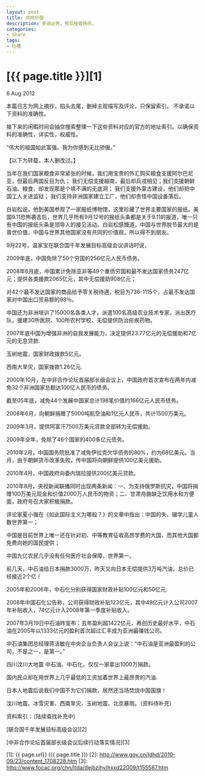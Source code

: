 ```yaml
---
layout: post
title: 共同价值
description: 多说必死，死后挫骨扬灰。
categories:
- Share
tags:
- 吐槽
---
```


# [{{ page.title }}][1]

6 Aug 2012

本篇日志为网上摘抄，掐头去尾，删掉主观描写及评论，只保留索引。 不承诺以下资料的准确性。

接下来的闲暇时间会抽空搜索整理一下这些资料对应的官方的地址索引。以确保资料的准确性，详实性，权威性。

“伟大的祖国如此富强。我为你感到无比骄傲。”

【以下为转载，本人删改过。】

当年在我们国家粮食非常紧张的时候，我们用宝贵的外汇购买粮食支援阿尔巴尼亚，但最后两国反目为仇；
我们无偿支援越南，最后却兵戎相见；我们支援朝鲜石油、粮食，却发现那是个填不满的无底洞；
我们支援外蒙古建设，他们却把中国工人关进监狱；
我们支持非洲国家建立工厂，他们却责怪中国设备落后。

白岩松说，他到美国参观了一家报纸博物馆，这里珍藏了世界主要国家的报纸。美国9.11恐怖袭击后，世界几乎所有9月12号的报纸头条都是关于9.11的报道，唯一只有中国的报纸头条是领导人的接见活动。白岩松感慨道，中国与世界脱节最大的是普世价值，中国与世界其他国家没有共同的价值观，所以得不到朋友。

9月22号，温家宝在联合国千年发展目标高级会议讲话时说，

2009年底，中国免除了50个穷国的256亿元人民币债务。

2008年6月底，中国累计免除亚非等49个重债穷国和最不发达国家债务247亿元；提供各类援款2065亿元，其中无偿援助908亿元；

对42个最不发达国家的商品给予零关税待遇，税目为736-1115个，占最不发达国家对中国出口贸易额的98％。

中国还为非洲培训了15000名各类人才，派遣100名高级农业技术专家，派出医疗队，援建30所医院、100所农村学校，无偿提供防治疟疾药物。

2007年底中国为增强非洲的自我发展能力，决定提供23.77亿元的无偿援助和7亿元的无息贷款.


玉树地震，国家财政拨款5亿元。

西南大旱灾，国家拨款1.26亿元.

2000年10月，在中非合作论坛首届部长级会议上，中国政府首次宣布在两年内减免32个非洲国家总额达100亿人民币的债务。

截至05年底，减免44个发展中国家总计198笔价值约166亿元人民币债务。 

2008年6月，向朝鲜捐赠了5000吨航空油和1亿元人民币，共计1500万美元。

2009年3月，提供阿富汗7500万美元贷款全部转为无偿援助。

2009年全年，免除了46个国家的400多亿元债务。 

2010年2月，中国国务院批准了减免伊拉克欠华债务的80%，约为68亿美元。当月，由于朝鲜货币改革失败，传中国将向朝鲜提供100亿美元援助。 

2010年4月，中国政府向委内瑞拉提供200亿美元贷款。

2010年8月，央视新闻联播同时出现两条新闻：一、为支持俄罗斯抗灾，中国将捐赠100万美元现金和价值2000万人民币的物资；二、甘肃舟曲缺乏饮用水和方便面，政府号召大家积极捐款。

评论家夏小强在《如此国际主义为哪般？》的文章中指出：中国的失、辍学儿童人数世界第一；

中国是目前世界上唯一还在针对初、中等教育征收高昂学费的大国，而其他大国都免费向她的国民提供；

中国九亿农民几乎没有任何医疗社会保障，世界第一。

前几天，中石油给日本捐款3000万，昨天又向日本无偿提供3万吨汽油，总价已经接近2个亿！

2005年和2006年，中石化分别获得国家财政补贴100亿元和50亿元.

2008年中国石化公告称，公司获得财政补贴123亿元，其中49亿元计入公司2007年补贴收入，74亿元计入2008年第一季度补贴收入。 

2007年3月19日中石油昨宣布：去年盈利超1422亿元，再创历史最好水平，中石油在2005年以1333亿元的盈利首次超过汇丰成为亚洲最赚钱公司。

中石油集团总经理蒋洁敏在中央企业负责人会议上说：“中石油是亚洲最盈利的公司，不是之一，是第一。” 

四川汶川大地震 中石油、中石化，仅仅一家拿出1000万捐款。

国内民众却在用世界上几乎最低的工资加着世界上最昂贵的汽油.

日本人地震后说我们中国不为它们捐款，居然还当场焚烧中国国旗！


汶川地震、冰雪灾害、西南旱灾、玉树地震、北京暴雨。（资料待补充）



资料索引：（陆续查找补充中）

[联合国千年发展目标高级会议][2]

[中非合作论坛首届部长级会议后续行动落实情况][3]


[1]:    {{ page.url}}  ({{ page.title }})
[2]: http://www.gov.cn/ldhd/2010-09/23/content_1708228.htm
[3]: http://www.focac.org/chn/ltda/dejbzjhy/hxxd22009/t155587.htm